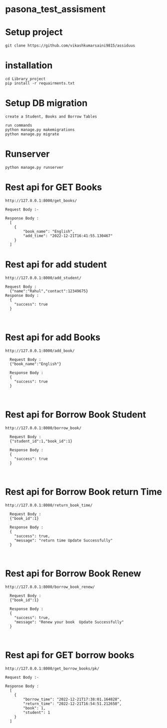 # pasona_test_assisment


# Setup project
~~~
git clone https://github.com/vikashkumarsaini9815/assiduus
~~~
# installation
~~~
cd Library_project
pip install -r requairments.txt
~~~~
# Setup DB migration
~~~
create a Student, Books and Borrow Tables

run commands
python manage.py makemigrations
python manage.py migrate
~~~
# Runserver
~~~
python manage.py runserver
~~~
# Rest api for GET Books 
~~~
http://127.0.0.1:8000/get_books/

Request Body :-

Response Body :
  [
    {
        "book_name": "English",
        "add_time": "2022-12-21T16:41:55.130467"
    }
  ]

~~~
# Rest api for add student 
~~~
http://127.0.0.1:8000/add_student/

Request Body :
  {"name":"Rahul","contact":12349675}
Response Body :
  {
    "success": true
  }
  
  
~~~
 # Rest api for add Books 
~~~
http://127.0.0.1:8000/add_book/

  Request Body :
  {"book_name":"English"}
  
  Response Body :
  {
    "success": true
  }
  
  
~~~
 # Rest api for Borrow Book Student 
~~~
http://127.0.0.1:8000/borrow_book/

  Request Body :
  {"student_id":1,"book_id":1}
  
  Response Body :
  {
    "success": true
  }
  
  
~~~
 # Rest api for Borrow Book return Time 
~~~
http://127.0.0.1:8000/return_book_time/

  Request Body :
  {"book_id":1}
  
  Response Body :
  {
    "success": true,
    "message": "return time Update Successfully"
  }
  
  
~~~
 # Rest api for Borrow Book Renew 
~~~
http://127.0.0.1:8000/borrow_book_renew/

  Request Body :
  {"book_id":1}
  
  Response Body :
  {
    "success": true,
    "message": "Renew your book  Update Successfully"
  }
  
  
~~~
# Rest api for GET borrow books 
~~~
http://127.0.0.1:8000/get_borrow_books/pk/

Request Body :-

Response Body :
  [
    {
        "borrow_time": "2022-12-21T17:38:01.164828",
        "return_time": "2022-12-21T16:54:51.212650",
        "book": 1,
        "student": 1
    }
  ]
